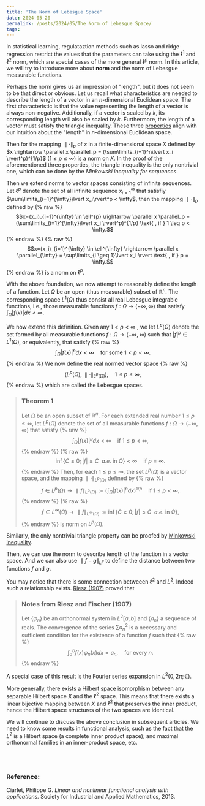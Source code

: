```yaml
---
title: 'The Norm of Lebesgue Space'
date: 2024-05-20
permalink: /posts/2024/05/The Norm of Lebesgue Space/
tags:
---
```


In statistical learning, regulataztion methods such as lasso and ridge regression restrict the values that the parameters can take using the $\ell^1$ and $\ell^2$ norm, which are special cases of the more general $\ell^p$ norm. In this article, we will try to introduce more about **norm** and the norm of Lebesgue measurable functions.

Perhaps the norm gives us an impression of "length", but it does not seem to be that direct or obvious. Let us recall what characteristics are needed to describe the length of a vector in an $n$-dimensional Euclidean space. The first characteristic is that the value representing the length of a vector is always non-negative. Additionally, if a vector is scaled by $k$, its corresponding length will also be scaled by $k$. Furthermore, the length of a vector must satisfy the triangle inequality. These three [properties](https://en.wikipedia.org/wiki/Norm_(mathematics)) align with our intuition about the "length" in $n$-dimensional Euclidean space.

<!--
<blockquote>
<h3>The definition of norm</h3>

Let $X$ be a vector space, a norm on $X$ is any mapping $\parallel\cdot\parallel: X \rightarrow \mathbb{R}$ that satisfies the following properties: 

<ol>
<li> $\parallel x\parallel \geq 0$, for all $x \in X$ and $\parallel x\parallel=0$ if and only if $x=0$. </li>
<li> $\parallel k x\parallel = \parallel k\parallel \parallel x\parallel$, for all $x \in X$ and all scalars $k$. </li>
<li >$\parallel x + y\parallel \leq \parallel x\parallel + \parallel y\parallel $, for all $x, y \in X$. </li>
</ol>
</blockquote>
-->

Then for the mapping $\parallel \cdot \parallel_p$ of $x$ in a finite-dimensional space $X$ defined by $x \rightarrow \parallel x \parallel_p = (\sum\limits_{i=1}^n\lvert x_i \rvert^p)^{1/p}$ $(1 \leq p \leq \infty)$
is a norm on $X$. In the proof of the aforementioned three properties, the triangle inequality is the only nontrivial one, which can be done by the *Minkowski inequality for sequences*.


Then we extend norms to vector spaces consisting of infinite sequences. Let $\ell^p$ denote the set of all infinite sequence $x_{i=1}^{\infty}$ that satisfiy $\sum\limits_{i=1}^{\infty}\lvert x_i\rvert^p < \infty$, then the mapping $\parallel \cdot \parallel_p$ defined by 
{% raw %}
$$x=(x_i)_{i=1}^{\infty} \in \ell^{p} \rightarrow \parallel x \parallel_p = (\sum\limits_{i=1}^{\infty}\lvert x_i \rvert^p)^{1/p} \text{ , if } 1 \leq p < \infty.$$
{% endraw %}
{% raw %}
$$x=(x_i)_{i=1}^{\infty} \in \ell^{\infty} \rightarrow \parallel x \parallel_{\infty} = \sup\limits_{i \geq 1}\lvert x_i \rvert \text{ , if }  p = \infty.$$
{% endraw %}
is a norm on $\ell^p$.

With the above foundation, we now attempt to reasonably define the length of a function. Let $\Omega$ be an open (thus measurable) subset of $\mathbb{R}^n$. The corresponding space $L^1(\Omega)$ thus consist all real Lebesgue integrable functions, i.e., those measurable functions $f: \Omega \rightarrow (-\infty, \infty)$ that satisfy $\int_{\Omega} \lvert f(x) \rvert dx < \infty$.

We now extend this definition. Given any $1<p<\infty$ , we let $L^p(\Omega)$ denote the set formed by all measurable functions $f: \Omega \rightarrow (-\infty, \infty)$ such that $\lvert f \rvert^p \in L^1(\Omega)$, or equivalently, that  satisfy 
{% raw %}
$$\int_{\Omega} \lvert f(x) \rvert^p dx < \infty \quad \text{for some } 1 < p < \infty.$$ 
{% endraw %}
We now define the real normed vector space 
{% raw %}
$$(L^p(\Omega), \parallel \cdot\parallel_{L^p(\Omega)}), \quad 1\leq p \leq \infty,$$ 
{% endraw %}
which are called the Lebesgue spaces.
<blockquote> 
<h3>Theorem 1</h3>

Let $\Omega$ be an open subset of $\mathbb{R}^n$. For each extended real number $1\leq p \leq \infty$, let $L^p(\Omega)$ denote the set of all measurable functions $f: \Omega \rightarrow (-\infty, \infty)$ that satisfy 
{% raw %}
$$\int_{\Omega} \lvert f(x) \rvert^p dx < \infty \quad \text{if } 1\leq p < \infty,$$
{% endraw %}
{% raw %}
$$\inf\{C \geq 0; |f| \leq C \ \ a.e. \text{ in } \Omega\} < \infty \quad \text{if } p=\infty.$$
{% endraw %}
Then, for each $1\leq p \leq \infty$, the set $L^p(\Omega)$ is a vector space, and the mapping $\parallel\cdot\parallel_{L^p(\Omega)}$ defined by 
{% raw %}
$$f \in L^p(\Omega) \rightarrow \parallel f\parallel_{L^p(\Omega)} := (\int_{\Omega} \lvert f(x) \rvert^p dx)^{1/p} \quad \text{if } 1 \leq p < \infty,$$
{% endraw %}
{% raw %}
$$f \in L^{\infty}(\Omega) \rightarrow \parallel f\parallel_{L^{\infty}(\Omega)} := \inf\{C \geq 0; \lvert f \rvert \leq C \ \ a.e. \text{ in } \Omega\},$$
{% endraw %}
is norm on $L^p(\Omega)$.
</blockquote>

Similarly, the only nontrivial triangle property can be proofed by [Minkowski inequality](https://en.wikipedia.org/wiki/Minkowski_inequality).

Then, we can use the norm to describe length of the function in a vector space. And we can also use $\parallel f-g\parallel_{L^p}$ to define the distance between two functions $f$ and $g$. 

You may notice that there is some connection betweeen $\ell^2$ and $L^2$.  Indeed such a relationship exists. [Riesz (1907)](https://en.wikipedia.org/wiki/Riesz%E2%80%93Fischer_theorem#CITEREFFischer1907) proved that
 
<blockquote> 

<h3>Notes from Riesz and Fischer (1907)</h3>

Let $\{\varphi_n\}$ be an orthonormal system in $L^2[a,b]$ and $\{a_n\}$ a sequence of reals. The convergence of the series $\sum a_n^2$ is a necessary and sufficient condition for the existence of a function $f$ such that 
{% raw %}
$$\int_a^b f(x) \varphi_n(x) dx = a_n, \quad \text{for every } n.$$ 
{% endraw %}

</blockquote>
 
 A special case of this result is the Fourier series expansion in $L^2(0,2\pi;\mathbb{C})$.

More generally, there exists a Hilbert space isomorphism between any separable Hilbert space $X$ and the $\ell^2$ space. This means that there exists a linear bijective mapping between $X$ and $\ell^2$ that preserves the inner product, hence the Hilbert space structures of the two spaces are identical.

We will continue to discuss the above conclusion in subsequent articles. We need to know some results in functional analysis, such as the fact that the  $L^2$ is a Hilbert space (a complete inner product space); and maximal orthonormal families in an inner-product space, etc. 

<br/>
<br/>

<h3>Reference:</h3> 

Ciarlet, Philippe G. *Linear and nonlinear functional analysis with applications.* Society for Industrial and Applied Mathematics, 2013.

<!--(Furthermore, once we have the definition of an inner product space, we can describe the angle between functions.)-->

<!--
Note that the theorem provide two other ways of defining each Lebesgue space $L^p(\Omega), 1\leq p \leq \infty$, either as the completion of the space $\mathcal{C}(\Omega)$ with the respect to the norm 
$\parallel \cdot \parallel_{L^p(\Omega)}$
or as the completion with respect to the norm $\parallel\cdot\parallel_{L^p(\Omega)}$ of the space formed by all measurable simple function 
$s: \Omega \rightarrow \mathbb{R}$ 
that satisfy $\int_{\Omega} \lvert s \rvert^p ds < \infty$. 
-->
